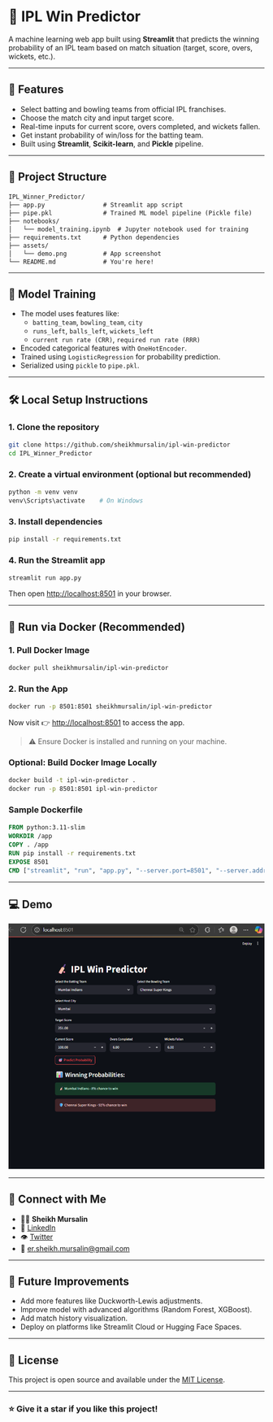 # 🏏 IPL Win Predictor

A machine learning web app built using **Streamlit** that predicts the winning probability of an IPL team based on match situation (target, score, overs, wickets, etc.).

---

## 🚀 Features

- Select batting and bowling teams from official IPL franchises.
- Choose the match city and input target score.
- Real-time inputs for current score, overs completed, and wickets fallen.
- Get instant probability of win/loss for the batting team.
- Built using **Streamlit**, **Scikit-learn**, and **Pickle** pipeline.

---

## 📁 Project Structure

```
IPL_Winner_Predictor/
├── app.py                # Streamlit app script
├── pipe.pkl              # Trained ML model pipeline (Pickle file)
├── notebooks/
│   └── model_training.ipynb  # Jupyter notebook used for training
├── requirements.txt      # Python dependencies
├── assets/
│   └── demo.png          # App screenshot
└── README.md             # You're here!
```

---

## 🧠 Model Training

- The model uses features like:
  - `batting_team`, `bowling_team`, `city`
  - `runs_left`, `balls_left`, `wickets_left`
  - `current run rate (CRR)`, `required run rate (RRR)`
- Encoded categorical features with `OneHotEncoder`.
- Trained using `LogisticRegression` for probability prediction.
- Serialized using `pickle` to `pipe.pkl`.

---

## 🛠️ Local Setup Instructions

### 1. Clone the repository

```bash
git clone https://github.com/sheikhmursalin/ipl-win-predictor
cd IPL_Winner_Predictor
```

### 2. Create a virtual environment (optional but recommended)

```bash
python -m venv venv
venv\Scripts\activate    # On Windows
```

### 3. Install dependencies

```bash
pip install -r requirements.txt
```

### 4. Run the Streamlit app

```bash
streamlit run app.py
```

Then open [http://localhost:8501](http://localhost:8501) in your browser.

---

## 💪 Run via Docker (Recommended)

### 1. Pull Docker Image

```bash
docker pull sheikhmursalin/ipl-win-predictor
```

### 2. Run the App

```bash
docker run -p 8501:8501 sheikhmursalin/ipl-win-predictor
```

Now visit 👉 [http://localhost:8501](http://localhost:8501) to access the app.

> ⚠️ Ensure Docker is installed and running on your machine.

### Optional: Build Docker Image Locally

```bash
docker build -t ipl-win-predictor .
docker run -p 8501:8501 ipl-win-predictor
```

### Sample Dockerfile

```dockerfile
FROM python:3.11-slim
WORKDIR /app
COPY . /app
RUN pip install -r requirements.txt
EXPOSE 8501
CMD ["streamlit", "run", "app.py", "--server.port=8501", "--server.address=0.0.0.0"]
```

---

## 💻 Demo

![App Screenshot](assets/demo.png)

---

## 📨 Connect with Me

- 🧑‍💻 **Sheikh Mursalin**
- 🔗 [LinkedIn](https://www.linkedin.com/in/sheikh-mursalin-bb4bb9227/)
- 👁️ [Twitter](https://x.com/Sheikh_Mursu)
- 📧 [er.sheikh.mursalin@gmail.com](mailto\:er.sheikh.mursalin@gmail.com)

---

## 📌 Future Improvements

- Add more features like Duckworth-Lewis adjustments.
- Improve model with advanced algorithms (Random Forest, XGBoost).
- Add match history visualization.
- Deploy on platforms like Streamlit Cloud or Hugging Face Spaces.

---

## 📝 License

This project is open source and available under the [MIT License](LICENSE).

---

### ⭐️ Give it a star if you like this project!


